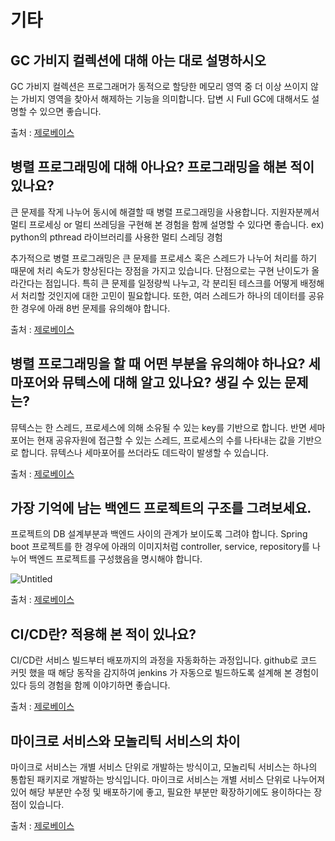 # 기타

## ****GC 가비지 컬렉션에 대해 아는 대로 설명하시오****

GC 가비지 컬렉션은 프로그래머가 동적으로 할당한 메모리 영역 중 더 이상 쓰이지 않는 가비지 영역을 찾아서 해제하는 기능을 의미합니다. 답변 시 Full GC에 대해서도 설명할 수 있으면 좋습니다. 

출처 : [제로베이스](https://zero-base.co.kr/event/media_BE_school_qna#100)

## ****병렬 프로그래밍에 대해 아나요? 프로그래밍을 해본 적이 있나요?****

큰 문제를 작게 나누어 동시에 해결할 때 병렬 프로그래밍을 사용합니다. 지원자분께서 멀티 프로세싱 or 멀티 쓰레딩을 구현해 본 경험을 함께 설명할 수 있다면 좋습니다. 
ex) python의 pthread 라이브러리를 사용한 멀티 스레딩 경험

추가적으로 병렬 프로그래밍은 큰 문제를 프로세스 혹은 스레드가 나누어 처리를 하기 때문에 처리 속도가 향상된다는 장점을 가지고 있습니다. 단점으로는 구현 난이도가 올라간다는 점입니다. 특히 큰 문제를 일정량씩 나누고, 각 분리된 테스크를 어떻게 배정해서 처리할 것인지에 대한 고민이 필요합니다. 또한, 여러 스레드가 하나의 데이터를 공유한 경우에 아래 8번 문제를 유의해야 합니다.

출처 : [제로베이스](https://zero-base.co.kr/event/media_BE_school_qna#100)

## ****병렬 프로그래밍을 할 때 어떤 부분을 유의해야 하나요? 세마포어와 뮤텍스에 대해 알고 있나요? 생길 수 있는 문제는?****

뮤텍스는 한 스레드, 프로세스에 의해 소유될 수 있는 key를 기반으로 합니다. 반면 세마포어는 현재 공유자원에 접근할 수 있는 스레드, 프로세스의 수를 나타내는 값을 기반으로 합니다. 뮤텍스나 세마포어를 쓰더라도 데드락이 발생할 수 있습니다.

출처 : [제로베이스](https://zero-base.co.kr/event/media_BE_school_qna#100)

## ****가장 기억에 남는 백엔드 프로젝트의 구조를 그려보세요.****

프로젝트의 DB 설계부분과 백엔드 사이의 관계가 보이도록 그려야 합니다. Spring boot 프로젝트를 한 경우에 아래의 이미지처럼 controller, service, repository를 나누어 백엔드 프로젝트를 구성했음을 명시해야 합니다.

![Untitled](Untitled%2034.png)

출처 : [제로베이스](https://zero-base.co.kr/event/media_BE_school_qna#100)

## ****CI/CD란? 적용해 본 적이 있나요?****

CI/CD란 서비스 빌드부터 배포까지의 과정을 자동화하는 과정입니다. github로 코드 커밋 했을 때 해당 동작을 감지하여 jenkins 가 자동으로 빌드하도록 설계해 본 경험이 있다 등의 경험을 함께 이야기하면 좋습니다.

출처 : [제로베이스](https://zero-base.co.kr/event/media_BE_school_qna#100)

## ****마이크로 서비스와 모놀리틱 서비스의 차이****

마이크로 서비스는 개별 서비스 단위로 개발하는 방식이고, 모놀리틱 서비스는 하나의 통합된 패키지로 개발하는 방식입니다. 마이크로 서비스는 개별 서비스 단위로 나누어져 있어 해당 부분만 수정 및 배포하기에 좋고, 필요한 부분만 확장하기에도 용이하다는 장점이 있습니다.

출처 : [제로베이스](https://zero-base.co.kr/event/media_BE_school_qna#100)